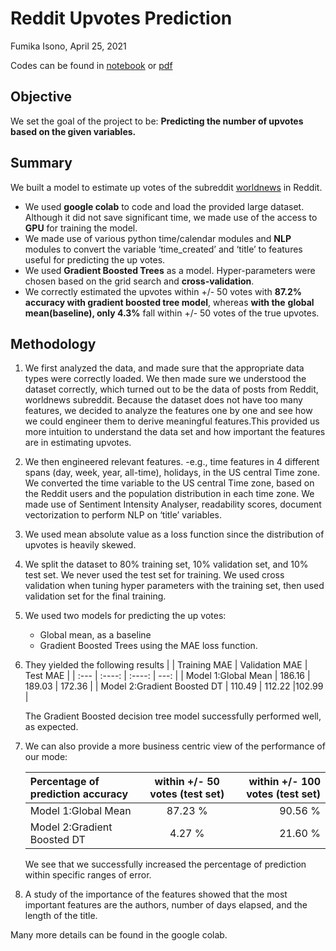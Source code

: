 # Reddit Upvotes Prediction
Fumika Isono, April 25, 2021

Codes can be found in [notebook](https://github.com/Fumikac/reddit-upvotes-prediction/blob/main/Reddit_coding_challenge.ipynb) or [pdf](https://github.com/Fumikac/reddit-upvotes-prediction/blob/main/Reddit_coding_challenge.pdf)

## Objective

We set the goal of the project to be: **Predicting the number of upvotes based on the given variables.**

## Summary

We built a model to estimate up votes of the subreddit [worldnews](https://www.reddit.com/r/worldnews/) in Reddit.

- We used **google colab** to code and load the provided large dataset. Although it did not save significant time, we made use of the access to **GPU** for training the model.
- We made use of various python time/calendar modules and **NLP** modules to convert the variable ‘time_created’ and ‘title’ to features useful for predicting the up votes.
- We used **Gradient Boosted Trees** as a model. Hyper-parameters were chosen based on the grid search and **cross-validation**.
- We correctly estimated the upvotes within +/- 50 votes with **87.2% accuracy with gradient boosted tree model**, whereas **with the** **global mean(baseline), only 4.3%** fall within +/- 50 votes of the true upvotes.

## Methodology

1. We first analyzed the data, and made sure that the appropriate data types were correctly loaded. We then made sure we understood the dataset correctly, which turned out to be the data of posts from Reddit, worldnews subreddit. Because the dataset does not have too many features, we decided to analyze the features one by one and see how we could engineer them to derive meaningful features.This provided us more intuition to understand the data set and how important the features are in estimating upvotes.
2. We then engineered relevant features. -e.g., time features in 4 different spans (day, week, year, all-time), holidays, in the US central Time zone. We converted the time variable to the US central Time zone, based on the Reddit users and the population distribution in each time zone. We made use of Sentiment Intensity Analyser, readability scores, document vectorization to perform NLP on ‘title’ variables.
3. We used mean absolute value as a loss function since the distribution of upvotes is heavily skewed.
4. We split the dataset to 80% training set, 10% validation set, and 10% test set. We never used the test set for training. We used cross validation when tuning hyper parameters with the training set, then used validation set for the final training.
5. We used two models for predicting the up votes:
    - Global mean, as a baseline
    - Gradient Boosted Trees using the MAE loss function.
6. They yielded the following results
    |       | Training MAE | Validation MAE    | Test MAE    |
    | :---        |    :----:   |    :----:   |          ---: |
    | Model 1:Global Mean      | 186.16       | 189.03   | 172.36   |
    | Model 2:Gradient Boosted DT   | 110.49        | 112.22      |102.99      |

    The Gradient Boosted decision tree model successfully performed well, as expected.

7. We can also provide a more business centric view of the performance of our mode:

    | Percentage of prediction accuracy   | within +/- 50 votes (test set) | within +/- 100 votes (test set)    |
    | :---        |    :----:   |          ---: |
    | Model 1:Global Mean      | 87.23 %       | 90.56 %   |
    | Model 2:Gradient Boosted DT   | 4.27 %        | 21.60 %      |

    We see that we successfully increased the percentage of prediction within specific ranges of error.

8. A study of the importance of the features showed that the most important features are the authors, number of days elapsed, and the length of the title.

Many more details can be found in the google colab.
